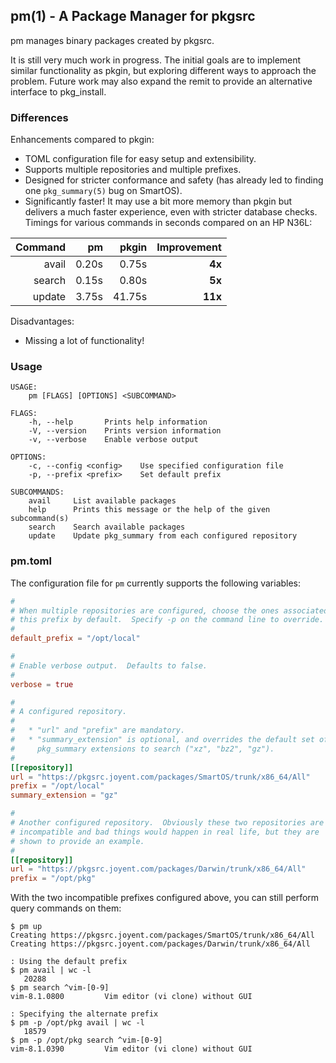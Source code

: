 ## pm(1) - A Package Manager for pkgsrc

pm manages binary packages created by pkgsrc.

It is still very much work in progress.  The initial goals are to implement
similar functionality as pkgin, but exploring different ways to approach the
problem.  Future work may also expand the remit to provide an alternative
interface to pkg\_install.

### Differences

Enhancements compared to pkgin:

* TOML configuration file for easy setup and extensibility.
* Supports multiple repositories and multiple prefixes.
* Designed for stricter conformance and safety (has already led to finding one
  `pkg_summary(5)` bug on SmartOS).
* Significantly faster!  It may use a bit more memory than pkgin but delivers
  a much faster experience, even with stricter database checks.  Timings for
  various commands in seconds compared on an HP N36L:

| Command |    pm |  pkgin | Improvement |
|--------:|------:|-------:|------------:|
|   avail | 0.20s |  0.75s |      **4x** |
|  search | 0.15s |  0.80s |      **5x** |
|  update | 3.75s | 41.75s |     **11x** |

Disadvantages:

* Missing a lot of functionality!

### Usage

```console
USAGE:
    pm [FLAGS] [OPTIONS] <SUBCOMMAND>

FLAGS:
    -h, --help       Prints help information
    -V, --version    Prints version information
    -v, --verbose    Enable verbose output

OPTIONS:
    -c, --config <config>    Use specified configuration file
    -p, --prefix <prefix>    Set default prefix

SUBCOMMANDS:
    avail     List available packages
    help      Prints this message or the help of the given subcommand(s)
    search    Search available packages
    update    Update pkg_summary from each configured repository
```

### pm.toml

The configuration file for `pm` currently supports the following variables:

```toml
#
# When multiple repositories are configured, choose the ones associated with
# this prefix by default.  Specify -p on the command line to override.
#
default_prefix = "/opt/local"

#
# Enable verbose output.  Defaults to false.
#
verbose = true

#
# A configured repository.
#
#   * "url" and "prefix" are mandatory.
#   * "summary_extension" is optional, and overrides the default set of
#     pkg_summary extensions to search ("xz", "bz2", "gz").
#
[[repository]]
url = "https://pkgsrc.joyent.com/packages/SmartOS/trunk/x86_64/All"
prefix = "/opt/local"
summary_extension = "gz"

#
# Another configured repository.  Obviously these two repositories are
# incompatible and bad things would happen in real life, but they are
# shown to provide an example.
#
[[repository]]
url = "https://pkgsrc.joyent.com/packages/Darwin/trunk/x86_64/All"
prefix = "/opt/pkg"
```

With the two incompatible prefixes configured above, you can still perform
query commands on them:

```console
$ pm up
Creating https://pkgsrc.joyent.com/packages/SmartOS/trunk/x86_64/All
Creating https://pkgsrc.joyent.com/packages/Darwin/trunk/x86_64/All

: Using the default prefix
$ pm avail | wc -l
   20288
$ pm search ^vim-[0-9]
vim-8.1.0800         Vim editor (vi clone) without GUI

: Specifying the alternate prefix
$ pm -p /opt/pkg avail | wc -l
   18579
$ pm -p /opt/pkg search ^vim-[0-9]
vim-8.1.0390         Vim editor (vi clone) without GUI
```
